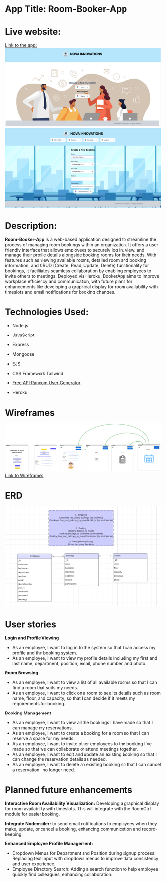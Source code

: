 # App Title: Room-Booker-App

# Live website:
[Link to the app:](https://nova-booker-app-01f62d5db22a.herokuapp.com/)
![Nova](/public/assets/Nova.png)
![Nova](/public/assets/Nova2.png)

# Description:
**Room-Booker-App** is a web-based application designed to streamline the process of managing room bookings within an organization. It offers a user-friendly interface that allows employees to securely log in, view, and manage their profile details alongside booking rooms for their needs. With features such as viewing available rooms, detailed room and booking information, and CRUD (Create, Read, Update, Delete) functionality for bookings, it facilitates seamless collaboration by enabling employees to invite others to meetings.
Deployed via Heroku, BookerApp aims to improve workplace efficiency and communication, with future plans for enhancements like developing a graphical display for room availability with timeslots and email notifications for booking changes.

# Technologies Used:
* Node.js
* JavaScript
* Express
* Mongoose
* EJS
* CSS Framework Tailwind 

* [Free API Random User Generator](https://randomuser.me/)
* Heroku
# Wireframes
![Wireframes](/public/assets/Booker-wireframes.png)
[Link to Wireframes](https://lucid.app/lucidspark/9ad8f1cf-8a5b-4525-8779-ef0c20142211/edit?viewport_loc=-5613%2C-1314%2C5198%2C2652%2C0_0&invitationId=inv_06281763-8aa7-4a98-9ea7-4e8519b09b10)

# ERD
![ERD](/public/assets/Booker-erd.png)

# User stories
**Login and Profile Viewing**
* As an employee, I want to log in to the system so that I can access my profile and the booking system.
* As an employee, I want to view my profile details including my first and last name, department, position, email, phone number, and photo.

**Room Browsing**
* As an employee, I want to view a list of all available rooms so that I can find a room that suits my needs.
* As an employee, I want to click on a room to see its details such as room name, floor, and capacity, so that I can decide if it meets my requirements for booking.

**Booking Management**
* As an employee, I want to view all the bookings I have made so that I can manage my reservations.
* As an employee, I want to create a booking for a room so that I can reserve a space for my needs.
* As an employee, I want to invite other employees to the booking I've made so that we can collaborate or attend meetings together.
* As an employee, I want to edit and update an existing booking so that I can change the reservation details as needed.
* As an employee, I want to delete an existing booking so that I can cancel a reservation I no longer need.


# Planned future enhancements
**Interactive Room Availability Visualization:**
 Developing a graphical display for room availability with timeslots. This will integrate with the RoomCtrl module for easier booking.

**Integrate Nodemailer:** to send email notifications to employees when they make, update, or cancel a booking, enhancing communication and record-keeping.

**Enhanced Employee Profile Management:**
* Dropdown Menus for Department and Position during signup process: Replacing text input with dropdown menus to improve data consistency and user experience.
* Employee Directory Search: Adding a search function to help employee quickly find colleagues, enhancing collaboration.


